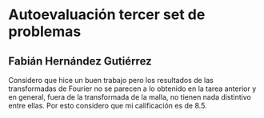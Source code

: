 # Autoevaluación tercer set de problemas
## Fabián Hernández Gutiérrez

Considero que hice un buen trabajo pero los resultados de las transformadas de Fourier no se parecen a lo obtenido en la tarea anterior y en general, fuera de la transformada de la malla, no tienen nada distintivo entre ellas.
Por esto considero que mi calificación es de 8.5.
